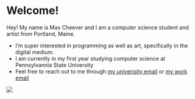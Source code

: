 # Welcome!

Hey! My name is Max Cheever and I am a computer science student and artist from Portland, Maine.
- I’m super interested in programming as well as art, specifically in the digital medium.
- I am currently in my first year studying computer science at Pennsylvannia State University
- Feel free to reach out to me through [my univerisity email](mailto:mpc6231@psu.edu?subject=[GitHub]%20Max%20Cheever) or [my work email](mailto:cheevermax@gmail.com)

<img src="https://maxcheever.github.io/max-cheever/images/shape.png" width="" height="" align="center">

<!---
maxcheever/maxcheever is a ✨ special ✨ repository because its `README.md` (this file) appears on your GitHub profile.
You can click the Preview link to take a look at your changes.
--->
